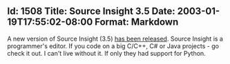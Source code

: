 Id: 1508
Title: Source Insight 3.5
Date: 2003-01-19T17:55:02-08:00
Format: Markdown
--------------
A new version of Source Insight (3.5) [has been
released](http://www.sourceinsight.com). Source Insight is a
programmer's editor. If you code on a big C/C++, C\# or Java projects -
go check it out. I can't live without it. If only they had support for
Python.
